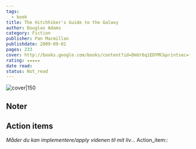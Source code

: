 ```yaml
---
tags:
  - book
title: The Hitchhiker's Guide to the Galaxy
author: Douglas Adams
category: Fiction
publisher: Pan Macmillan
publishdate: 2009-09-01
pages: 233
cover: http://books.google.com/books/content?id=DmUr6q1EDYMC&printsec=frontcover&img=1&zoom=1&edge=curl&source=gbs_api
rating: ★★★★★
date read: 
status: Not_read
---
```

![cover|150](http://books.google.com/books/content?id=DmUr6q1EDYMC&printsec=frontcover&img=1&zoom=1&edge=curl&source=gbs_api)
## Noter



## Action items
*Måder du kan implementere/apply videnen til mit liv...*
Action_item::

